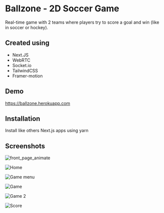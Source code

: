 
# Ballzone - 2D Soccer Game

Real-time game with 2 teams where players try to score a goal and win (like in soccer or hockey).
## Created using

- Next.JS
- WebRTC
- Socket.io
- TailwindCSS
- Framer-motion
## Demo

https://ballzone.herokuapp.com
## Installation

Install like others Next.js apps using yarn
## Screenshots

![front_page_animate](https://media2.giphy.com/media/qCWAY6ILkXE6Plr4rW/giphy.gif?cid=790b7611a078032ce2fad39ca45eb37c0493f0fdb51c870f&rid=giphy.gif&ct=g)

![Home](https://i.imgur.com/VuoWLa9.png)

![Game menu](https://i.imgur.com/oJdPvH1.png)

![Game](https://i.imgur.com/F0bmGg5.png)

![Game 2](https://i.imgur.com/1z4MtRU.png)

![Score](https://i.imgur.com/5OAlEIB.png)
